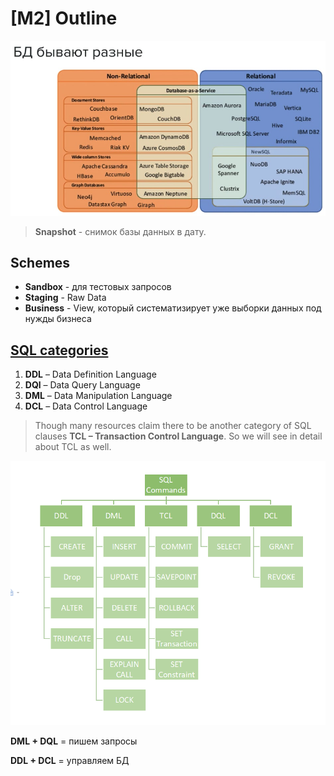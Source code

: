 # [M2] Outline

![db-types](https://github.com/Yuriy-Garev/DataTech/blob/main/Data-Learn/data-engineering/DE-101/Module-2/images/DB-types.jpg)

>  **Snapshot** - снимок базы данных в дату.

## Schemes

- **Sandbox** - для тестовых запросов
- **Staging** - Raw Data
- **Business** - View, который систематизирует уже выборки данных под нужды бизнеса

## [SQL categories](https://www.geeksforgeeks.org/sql-ddl-dql-dml-dcl-tcl-commands/)

1. **DDL** – Data Definition Language
2. **DQl** – Data Query Language
3. **DML** – Data Manipulation Language
4. **DCL** – Data Control Language

> Though many resources claim there to be another category of SQL clauses **TCL – Transaction Control Language**. So we will see in detail about TCL as well. 

![sql-commands](https://github.com/Yuriy-Garev/DataTech/blob/main/Data-Learn/data-engineering/DE-101/Module-2/images/SQL-Commands.png)

**DML + DQL** = пишем запросы

**DDL + DCL** = управляем БД
